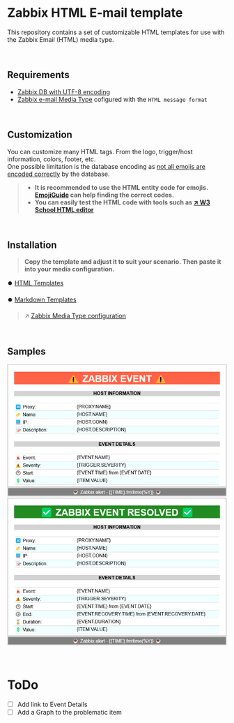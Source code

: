 # Zabbix HTML E-mail template

This repository contains a set of customizable HTML templates for use with the Zabbix Email (HTML) media type.

<BR>

## Requirements

- [Zabbix DB with UTF-8 encoding](https://www.zabbix.com/documentation/current/en/manual/appendix/install/db_scripts)
- [Zabbix e-mail Media Type](https://www.zabbix.com/documentation/current/en/manual/config/notifications/media/email) cofigured with the `HTML message format`

<BR>


## Customization

You can customize many HTML tags. From the logo, trigger/host information, colors, footer, etc. \
One possible limitation is the database encoding as [not all emojis are encoded correctly](https://www.zabbix.com/forum/zabbix-cookbook/413606-coloured-html-email-notification-templates) by the database.

> - **It is recommended to use the HTML entity code for emojis. [EmojiGuide](https://emojiguide.org) can help finding the correct codes.**
> - **You can easily test the HTML code with tools such as [↗️ W3 School HTML editor](https://www.w3schools.com/tryit/tryit.asp?filename=tryhtml_hello)**

<BR>


## Installation
> **Copy the template and adjust it to suit your scenario. Then paste it into your media configuration.**

⏺️ [HTML Templates](./Template/html/)

⏺️ [Markdown Templates](./Template/markdown/)

> ↗️ [Zabbix Media Type configuration](https://www.zabbix.com/documentation/current/en/manual/config/notifications/media)

<BR>


## Samples
![Problem E-mail](./Images/problem_email.png)
<BR>
![Resolved E-mail](./Images/resolved_email.png)

<BR>


# ToDo
- [ ] Add link to Event Details
- [ ] Add a Graph to the problematic item
